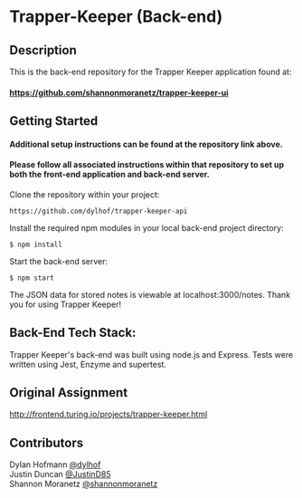 # Trapper-Keeper (Back-end)

## Description
This is the back-end repository for the Trapper Keeper application found at: 
#### https://github.com/shannonmoranetz/trapper-keeper-ui 

## Getting Started
#### Additional setup instructions can be found at the repository link above. 
#### Please follow all associated instructions within that repository to set up both the front-end application and back-end server.

Clone the repository within your project:
```
https://github.com/dylhof/trapper-keeper-api
```
Install the required npm modules in your local back-end project directory:
```
$ npm install
```
Start the back-end server:
```
$ npm start
```
The JSON data for stored notes is viewable at localhost:3000/notes.
Thank you for using Trapper Keeper!

## Back-End Tech Stack:
Trapper Keeper's back-end was built using node.js and Express. Tests were written using Jest, Enzyme and supertest. 

## Original Assignment
http://frontend.turing.io/projects/trapper-keeper.html

## Contributors
Dylan Hofmann [@dylhof](https://github.com/dylhof)<br/>
Justin Duncan [@JustinD85](https://github.com/JustinD85)<br/>
Shannon Moranetz [@shannonmoranetz](https://github.com/shannonmoranetz)
